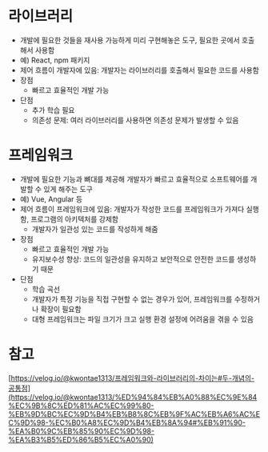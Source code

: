 # 라이브러리

- 개발에 필요한 것들을 재사용 가능하게 미리 구현해놓은 도구, 필요한 곳에서 호출해서 사용함
- 예) React, npm 패키지
- 제어 흐름이 개발자에 있음: 개발자는 라이브러리를 호출해서 필요한 코드를 사용함
- 장점
  - 빠르고 효율적인 개발 가능
- 단점
  - 추가 학습 필요
  - 의존성 문제: 여러 라이브러리를 사용하면 의존성 문제가 발생할 수 있음

# 프레임워크

- 개발에 필요한 기능과 뼈대를 제공해 개발자가 빠르고 효율적으로 소프트웨어를 개발할 수 있게 해주는 도구
- 예) Vue, Angular 등
- 제어 흐름이 프레임워크에 있음: 개발자가 작성한 코드를 프레임워크가 가져다 실행함, 프로그램의 아키텍처를 강제함
  - 개발자가 일관성 있는 코드를 작성하게 해줌
- 장점
  - 빠르고 효율적인 개발 가능
  - 유지보수성 향상: 코드의 일관성을 유지하고 보안적으로 안전한 코드를 생성하기 때문
- 단점
  - 학습 곡선
  - 개발자가 특정 기능을 직접 구현할 수 없는 경우가 있어, 프레임워크를 수정하거나 확장이 필요함
  - 대형 프레임워크는 파일 크기가 크고 실행 환경 설정에 어려움을 겪을 수 있음

# 참고

[https://velog.io/@kwontae1313/프레임워크와-라이브러리의-차이는#두-개념의-공통점](https://velog.io/@kwontae1313/%ED%94%84%EB%A0%88%EC%9E%84%EC%9B%8C%ED%81%AC%EC%99%80-%EB%9D%BC%EC%9D%B4%EB%B8%8C%EB%9F%AC%EB%A6%AC%EC%9D%98-%EC%B0%A8%EC%9D%B4%EB%8A%94#%EB%91%90-%EA%B0%9C%EB%85%90%EC%9D%98-%EA%B3%B5%ED%86%B5%EC%A0%90)
